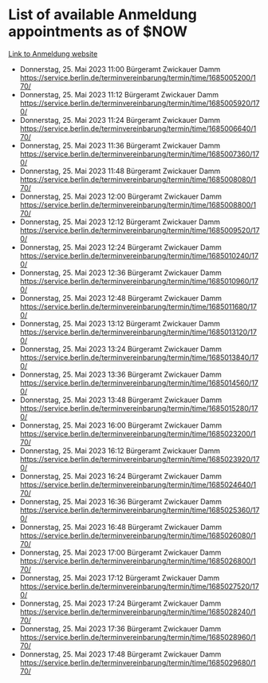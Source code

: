 # List of available Anmeldung appointments as of $NOW
[Link to Anmeldung website](https://service.berlin.de/terminvereinbarung/termin/tag.php?termin=1&anliegen[]=120686&dienstleisterlist=122210,122217,327316,122219,327312,122227,327314,122231,327346,122243,327348,122254,122252,329742,122260,329745,122262,329748,122271,327278,122273,327274,122277,327276,330436,122280,327294,122282,327290,122284,327292,122291,327270,122285,327266,122286,327264,122296,327268,150230,329760,122297,327286,122294,327284,122312,329763,122314,329775,122304,327330,122311,327334,122309,327332,317869,122281,327352,122279,329772,122283,122276,327324,122274,327326,122267,329766,122246,327318,122251,327320,122257,327322,122208,327298,122226,327300&herkunft=http%3A%2F%2Fservice.berlin.de%2Fdienstleistung%2F120686%2F)
- Donnerstag, 25. Mai 2023 11:00 Bürgeramt Zwickauer Damm https://service.berlin.de/terminvereinbarung/termin/time/1685005200/170/
- Donnerstag, 25. Mai 2023 11:12 Bürgeramt Zwickauer Damm https://service.berlin.de/terminvereinbarung/termin/time/1685005920/170/
- Donnerstag, 25. Mai 2023 11:24 Bürgeramt Zwickauer Damm https://service.berlin.de/terminvereinbarung/termin/time/1685006640/170/
- Donnerstag, 25. Mai 2023 11:36 Bürgeramt Zwickauer Damm https://service.berlin.de/terminvereinbarung/termin/time/1685007360/170/
- Donnerstag, 25. Mai 2023 11:48 Bürgeramt Zwickauer Damm https://service.berlin.de/terminvereinbarung/termin/time/1685008080/170/
- Donnerstag, 25. Mai 2023 12:00 Bürgeramt Zwickauer Damm https://service.berlin.de/terminvereinbarung/termin/time/1685008800/170/
- Donnerstag, 25. Mai 2023 12:12 Bürgeramt Zwickauer Damm https://service.berlin.de/terminvereinbarung/termin/time/1685009520/170/
- Donnerstag, 25. Mai 2023 12:24 Bürgeramt Zwickauer Damm https://service.berlin.de/terminvereinbarung/termin/time/1685010240/170/
- Donnerstag, 25. Mai 2023 12:36 Bürgeramt Zwickauer Damm https://service.berlin.de/terminvereinbarung/termin/time/1685010960/170/
- Donnerstag, 25. Mai 2023 12:48 Bürgeramt Zwickauer Damm https://service.berlin.de/terminvereinbarung/termin/time/1685011680/170/
- Donnerstag, 25. Mai 2023 13:12 Bürgeramt Zwickauer Damm https://service.berlin.de/terminvereinbarung/termin/time/1685013120/170/
- Donnerstag, 25. Mai 2023 13:24 Bürgeramt Zwickauer Damm https://service.berlin.de/terminvereinbarung/termin/time/1685013840/170/
- Donnerstag, 25. Mai 2023 13:36 Bürgeramt Zwickauer Damm https://service.berlin.de/terminvereinbarung/termin/time/1685014560/170/
- Donnerstag, 25. Mai 2023 13:48 Bürgeramt Zwickauer Damm https://service.berlin.de/terminvereinbarung/termin/time/1685015280/170/
- Donnerstag, 25. Mai 2023 16:00 Bürgeramt Zwickauer Damm https://service.berlin.de/terminvereinbarung/termin/time/1685023200/170/
- Donnerstag, 25. Mai 2023 16:12 Bürgeramt Zwickauer Damm https://service.berlin.de/terminvereinbarung/termin/time/1685023920/170/
- Donnerstag, 25. Mai 2023 16:24 Bürgeramt Zwickauer Damm https://service.berlin.de/terminvereinbarung/termin/time/1685024640/170/
- Donnerstag, 25. Mai 2023 16:36 Bürgeramt Zwickauer Damm https://service.berlin.de/terminvereinbarung/termin/time/1685025360/170/
- Donnerstag, 25. Mai 2023 16:48 Bürgeramt Zwickauer Damm https://service.berlin.de/terminvereinbarung/termin/time/1685026080/170/
- Donnerstag, 25. Mai 2023 17:00 Bürgeramt Zwickauer Damm https://service.berlin.de/terminvereinbarung/termin/time/1685026800/170/
- Donnerstag, 25. Mai 2023 17:12 Bürgeramt Zwickauer Damm https://service.berlin.de/terminvereinbarung/termin/time/1685027520/170/
- Donnerstag, 25. Mai 2023 17:24 Bürgeramt Zwickauer Damm https://service.berlin.de/terminvereinbarung/termin/time/1685028240/170/
- Donnerstag, 25. Mai 2023 17:36 Bürgeramt Zwickauer Damm https://service.berlin.de/terminvereinbarung/termin/time/1685028960/170/
- Donnerstag, 25. Mai 2023 17:48 Bürgeramt Zwickauer Damm https://service.berlin.de/terminvereinbarung/termin/time/1685029680/170/
